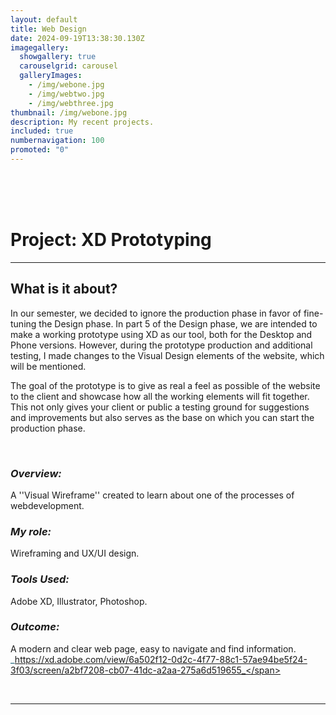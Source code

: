 ```yaml
---
layout: default
title: Web Design
date: 2024-09-19T13:38:30.130Z
imagegallery:
  showgallery: true
  carouselgrid: carousel
  galleryImages:
    - /img/webone.jpg
    - /img/webtwo.jpg
    - /img/webthree.jpg
thumbnail: /img/webone.jpg
description: My recent projects.
included: true
numbernavigation: 100
promoted: "0"
---
```

<br>
<br>
<br>


#  **Project: XD Prototyping**
---

## What is it about?

In our semester, we decided to ignore the production phase in favor of fine-tuning the Design phase. In part 5 of the Design phase, we are intended to make a working prototype using XD as our tool, both for the Desktop and Phone versions. However, during the prototype production and additional testing, I made changes to the Visual Design elements of the website, which will be mentioned.

The goal of the prototype is to give as real a feel as possible of the website to the client and showcase how all the working elements will fit together. This not only gives your client or public a testing ground for suggestions and improvements but also serves as the base on which you can start the production phase.

<br>

<div class="modeling-process">

### _Overview:_ <br>
A ''Visual Wireframe'' created to learn about one of the processes of webdevelopment.

### _My role:_ <br>
Wireframing and UX/UI design.

### _Tools Used:_ <br>
Adobe XD, Illustrator, Photoshop.

### _Outcome:_ <br>
A modern and clear web page, easy to navigate and find information. <br>
<span style="color: #155e75;">_https://xd.adobe.com/view/6a502f12-0d2c-4f77-88c1-57ae94be5f24-3f03/screen/a2bf7208-cb07-41dc-a2aa-275a6d519655_</span>

<br>

</div>


---